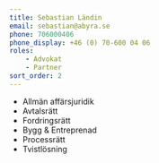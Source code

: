 ```yaml
---
title: Sebastian Ländin
email: sebastian@abyra.se
phone: 706000406
phone_display: +46 (0) 70-600 04 06
roles: 
    - Advokat
    - Partner
sort_order: 2
---
```


+ Allmän affärsjuridik
+ Avtalsrätt
+ Fordringsrätt
+ Bygg & Entreprenad
+ Processrätt
+ Tvistlösning